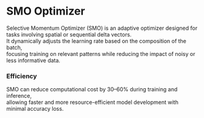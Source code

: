 # SMO Optimizer

Selective Momentum Optimizer (SMO) is an adaptive optimizer designed for tasks involving spatial or sequential delta vectors.  
It dynamically adjusts the learning rate based on the composition of the batch,  
focusing training on relevant patterns while reducing the impact of noisy or less informative data.

### Efficiency

SMO can reduce computational cost by 30–60% during training and inference,  
allowing faster and more resource-efficient model development with minimal accuracy loss.
